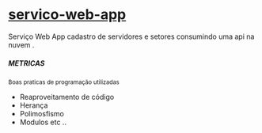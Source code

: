 # <a target="_new" href="https://gabrielffguimaraes.github.io/servico-tenax-web-app/">servico-web-app</a>

Serviço Web App cadastro de servidores e setores consumindo uma api na nuvem .

<h5>METRICAS</h5>
<small>Boas praticas de programação utilizadas</small>
<ul>
  <li>Reaproveitamento de código</li>
  <li>Herança</li>
  <li>Polimosfismo</li>
  <li>Modulos etc ..</li>
</ul>
